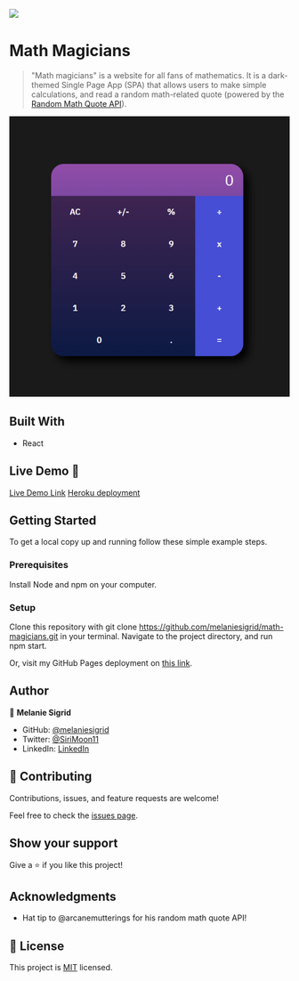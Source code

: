 ![](https://img.shields.io/badge/Microverse-blueviolet)

# Math Magicians

> "Math magicians" is a website for all fans of mathematics. It is a dark-themed Single Page App (SPA) that allows users to make simple calculations, and read a random math-related quote (powered by the [Random Math Quote API](https://github.com/arcanemutterings/random-quote-generator-api)).

![screenshot](./new_screenshot.png)

## Built With

- React

## Live Demo 🚀

[Live Demo Link](https://melaniesigrid.github.io/math-magicians/)
[Heroku deployment](https://whispering-hollows-25334.herokuapp.com/math-magicians/)


## Getting Started

To get a local copy up and running follow these simple example steps.

### Prerequisites
Install Node and npm on your computer.
### Setup
Clone this repository with git clone https://github.com/melaniesigrid/math-magicians.git in your terminal.
Navigate to the project directory, and run npm start.

Or, visit my GitHub Pages deployment on [this link](https://melaniesigrid.github.io/math-magicians/).

## Author

👤 **Melanie Sigrid**

- GitHub: [@melaniesigrid](https://github.com/melaniesigrid)
- Twitter: [@SiriMoon11](https://twitter.com/SiriMoon11)
- LinkedIn: [LinkedIn](https://www.linkedin.com/in/melaniesigrid/)

## 🤝 Contributing

Contributions, issues, and feature requests are welcome!

Feel free to check the [issues page](../../issues/).

## Show your support

Give a ⭐️ if you like this project!

## Acknowledgments

- Hat tip to @arcanemutterings for his random math quote API!

## 📝 License

This project is [MIT](./MIT.md) licensed.
